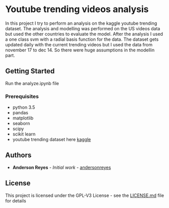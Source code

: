 # Youtube trending videos analysis

In this project I try to perform an analysis on the kaggle youtube trending dataset. The analysis and modelling was performed on the US videos data but used the other countries to evaluate the model. After the analysis I used a one class svm with a radial basis function for the data. The dataset gets updated daily with the current trending videos but I used the data from november 17 to dec 14. So there were huge assumptions in the modellin part.

## Getting Started

Run the analyze.ipynb file

### Prerequisites
* python 3.5
* pandas 
* matplotlib
* seaborn
* scipy
* scikit learn
* youtube trending dataset here [kaggle](https://www.kaggle.com/datasnaek/youtube-new/data)

## Authors

* **Anderson Reyes** - *Initial work* - [andersonreyes](https://github.com/AndersonReyes)

## License

This project is licensed under the GPL-V3 License - see the [LICENSE.md](LICENSE.md) file for details
